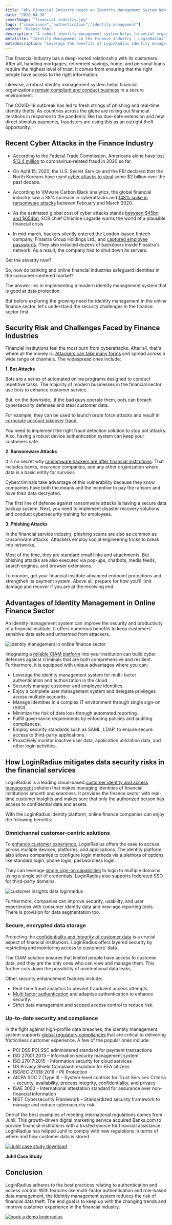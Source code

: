 ```yaml
---
title: "Why Financial Industry Needs an Identity Management System Now More Than Ever"
date: "2020-04-30"
coverImage: "financial-industry.jpg"
tags: ["compliance","authentication","identity management"]
author: "Rakesh Soni"
description: "A robust identity management system helps financial organizations remain compliant and conduct business in a secure environment."
metatitle: "Identity Management in the Finance Industry | LoginRadius"
metadescription: "Leverage the benefits of LoginRadius identity management system for your financial services. Adhere to the best practices relating to authentication."
---
```


The financial industry has a deep-rooted relationship with its customers. After all, handling mortgages, retirement savings, home, and personal loans require the highest level of trust. It comes from ensuring that the right people have access to the right information.

Likewise, a robust identity management system helps financial organizations [remain compliant and conduct business](https://www.loginradius.com/blog/2020/03/how-loginradius-helps-enterprises-stay-ccpa-compliant-in-2020/) in a secure environment.

The COVID-19 outbreak has led to fresh strings of phishing and real-time identity thefts. As countries across the globe are rolling out financial iterations in response to the pandemic like tax due-date extension and new direct stimulus payments, fraudsters are using this as an outright theft opportunity.

## Recent Cyber Attacks in the Finance Industry

- According to the Federal Trade Commission, Americans alone have [lost $13.4 million](https://www.cnbc.com/2020/04/15/americans-have-lost-13point4-million-to-fraud-linked-to-covid-19.html) to coronavirus-related fraud in 2020 so far. 

- On April 15, 2020, the U.S. Secret Service and the FBI declared that the North Koreans have used [cyber attacks to steal](https://www.us-cert.gov/ncas/alerts/aa20-106a) some $2 billion over the past decade. 

- According to VMware Carbon Black analytics, the global financial industry saw a 38% increase in cyberattacks and [148% spike in ransomware attacks](https://searchsecurity.techtarget.com/news/252481832/Ransomware-attacks-see-148-surge-amid-COVID-19) between February and March 2020. 
    
- As the estimated global cost of cyber attacks stands [between $45bn and $654bn](https://www.independent.co.uk/news/business/news/cyber-attack-financial-crisis-christine-lagarde-ecb-a9322556.html), ECB chief Christine Lagarde warns the world of a plausible financial crisis. 

- In mid-march, hackers silently entered the London-based fintech company, Finastra Group Holdings Ltd., and [captured employee passwords](https://www.zdnet.com/article/fintech-company-finastra-hit-by-ransomware/). They also installed dozens of backdoors inside Finastra's network. As a result, the company had to shut down its servers. 

Get the severity now?

So, how do banking and online financial industries safeguard identities in the consumer-centered market?

The answer lies in implementing a modern identity management system that is good at data protection.

But before exploring the growing need for identity management in the online finance sector, let's understand the security challenges in the finance sector first.

## Security Risk and Challenges Faced by Finance Industries

Financial institutions feel the most burn from cyberattacks. After all, that's where all the money is. [Attackers can take many forms](https://www.loginradius.com/blog/2019/10/cybersecurity-attacks-business/) and spread across a wide range of channels. The widespread ones include:

**1\. Bot Attacks**

Bots are a series of automated online programs designed to conduct repetitive tasks. The majority of modern businesses in the financial sector use bots to enhance customer service.

But, on the downside,  if the bad guys operate them, bots can breach cybersecurity defenses and steal customer data.

For example, they can be used to launch brute force attacks and result in [corporate account takeover fraud.](https://www.loginradius.com/blog/2020/04/corporate-account-takeover-attacks/) 

You need to implement the right fraud detection solution to stop bot attacks. Also, having a robust device authentication system can keep your customers safe.

**2\. Ransomware Attacks**

It is no secret why [ransomware hackers are after financial institutions](https://www.ft.com/content/387eb604-4e72-11ea-95a0-43d18ec715f5). That includes banks, insurance companies, and any other organization where data is a basic entity for survival.

Cybercriminals take advantage of this vulnerability because they know companies have both the means and the incentive to pay the ransom and have their data decrypted.

The first line of defense against ransomware attacks is having a secure data backup system. Next, you need to implement disaster recovery solutions and conduct cybersecurity training for employees.

**3\. Phishing Attacks** 

In the financial service industry, phishing scams are also as common as ransomware attacks. Attackers employ social engineering tricks to break into networks.

Most of the time, they are standard email links and attachments. But phishing attacks are also executed via pop-ups, chatbots, media feeds, search engines, and browser extensions.

To counter, get your financial institute advanced endpoint protections and strengthen its payment system. Above all, prepare for how you'll limit damage and recover if you are at the receiving end.

## Advantages of Identity Management in Online Finance Sector

An identity management system can improve the security and productivity of a financial institute. It offers numerous benefits to keep customers' sensitive data safe and unharmed from attackers.

![Identity management in online finance sector](Identity-management-in-online-finance-sector.png)

Integrating a [reliable CIAM platform](https://www.loginradius.com/blog/2019/06/perfect-ciam-platform/) into your institution can build cyber defenses against criminals that are both comprehensive and resilient. Furthermore, it is equipped with unique advantages where you can:

- Leverage the identity management system for multi-factor authentication and authorization in the cloud.
- Securely manage customer and employee identities. 
- Enjoy a complete user management system and delegate privileges across multiple accounts.
- Manage identities in a complex IT environment through single sign-on (SSO).
- Minimize the risk of data loss through automated reporting.
- Fulfill governance requirements by enforcing policies and auditing compliances.
- Employ security standards such as SAML, LDAP, to ensure secure access to third-party applications.
- Proactively monitor inactive user data, application utilization data, and other login activities.

## How LoginRadius mitigates data security risks in the financial services

LoginRadius is a leading cloud-based [customer identity and access management](https://www.loginradius.com/blog/2019/06/customer-identity-and-access-management/) solution that makes managing identities of financial institutions smooth and seamless. It provides the finance sector with real-time customer insights and makes sure that only the authorized person has access to confidential data and assets.

With the LoginRadius identity platform, online finance companies can enjoy the following benefits:

### **Omnichannel customer-centric solutions**

To [enhance customer experience](https://www.loginradius.com/customer-experience-solutions/), LoginRadius offers the ease to access across multiple devices, platforms, and applications. The identity platform also allows companies to configure login methods via a plethora of options like standard login, phone login, passwordless login.

They can leverage [single sign-on capabilities](https://www.loginradius.com/blog/2019/05/what-is-single-sign-on/) to login to multiple domains using a single set of credentials. LoginRadius also supports federated SSO for third-party domains.

![customer insights data loginraidus](customer-insights-data-loginraidus.png)

Furthermore, companies can improve security, usability, and user experiences with consumer identity data and new-age reporting tools. There is provision for data segmentation too.

### **Secure, encrypted data storage**

Protecting the [confidentiality and integrity of customer data](https://www.loginradius.com/security/) is a crucial aspect of financial institutions. LoginRadius offers layered security by restricting and monitoring access to customers' data.

The CIAM solution ensures that limited people have access to customer data, and they are the only ones who can view and manage them. This further cuts down the possibility of unintentional data leaks.

Other security enhancement features include:

- Real-time fraud analytics to prevent fraudulent access attempts.
- [Multi factor authentication](https://www.loginradius.com/blog/identity/what-is-multi-factor-authentication/) and adaptive authentication to enhance security.
- Strict data management and scoped access control to reduce risk.

### **Up-to-date security and compliance**

In the fight against high-profile data breaches, the identity management system supports [global regulatory compliances](https://www.loginradius.com/compliances-list/) that are critical to delivering frictionless customer experience. A few of the popular ones include:

- PCI DSS PCI SSC administered standard for payment transactions
- ISO 27001:2013 – Information security management system
- ISO 27017:2015 – Information security for cloud services
- US Privacy Shield Complaint resolution for EEA citizens
- ISO/IEC 27018:2019 – PII Protection
- AICPA SOC 2 (Type II) – System-level controls for Trust Services Criteria – security, availability, process integrity, confidentiality, and privacy 
- ISAE 3000 – International attestation standard for assurance over non-financial information 
- NIST Cybersecurity Framework – Standardized security framework to manage and reduce cybersecurity risk.

One of the best examples of meeting international regulations comes from Juhll. This growth-driven digital marketing service acquired Banks.com to provide financial institutions with a trusted source for financial assistance. LoginRadius has helped Juhll to comply with new regulations in terms of where and how customer data is stored.

[![Juhll case study download](CS-Juhll-Online-Marketing-and-Banks-1024x310.png)](https://www.loginradius.com/resource/juhll-case-study)

**Juhll Case Study**

## Conclusion 

LoginRadius adheres to the best practices relating to authentication and access control. With features like multi-factor authentication and role-based data management, the identity management system reduces the risk of financial data theft. The end goal is to keep up with the changing trends and improve customer experience in the financial industry.

[![book a demo loginradius](BD-Plexicon1-1024x310.png)](https://www.loginradius.com/contact-us?utm_source=blog&utm_medium=web&utm_campaign=financial-industry-identity-management)
